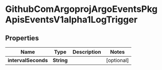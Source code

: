 

# GithubComArgoprojArgoEventsPkgApisEventsV1alpha1LogTrigger


## Properties

Name | Type | Description | Notes
------------ | ------------- | ------------- | -------------
**intervalSeconds** | **String** |  |  [optional]



